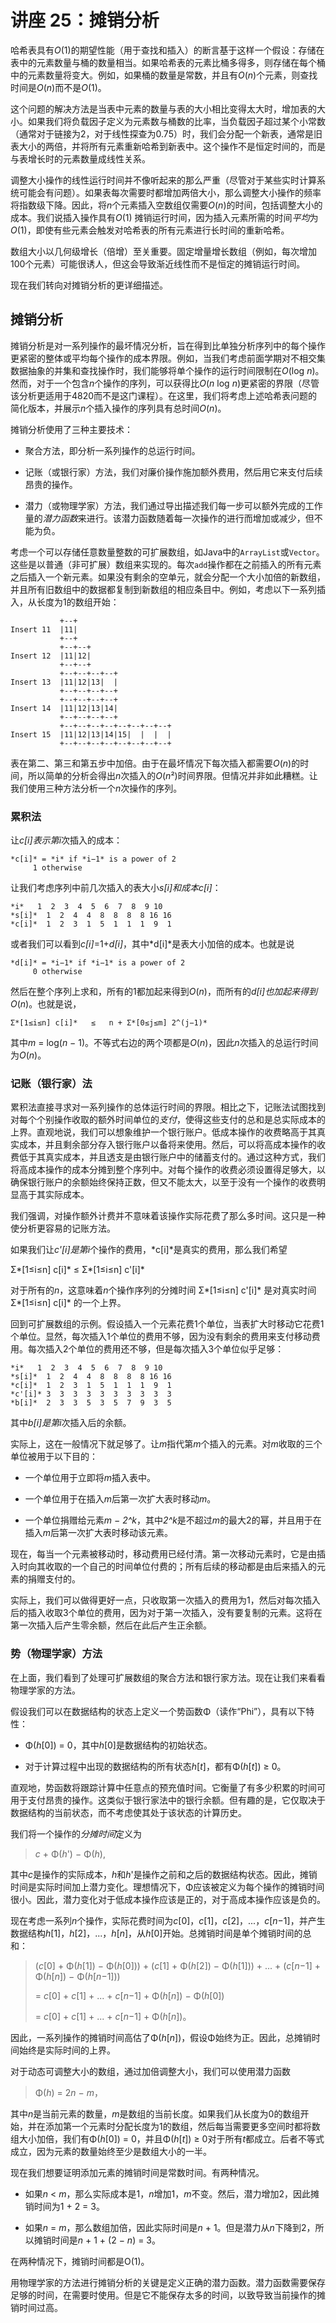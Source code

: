 # 讲座 25：摊销分析

哈希表具有*O*(1)的期望性能（用于查找和插入）的断言基于这样一个假设：存储在表中的元素数量与桶的数量相当。如果哈希表的元素比桶多得多，则存储在每个桶中的元素数量将变大。例如，如果桶的数量是常数，并且有*O*(*n*)个元素，则查找时间是*O*(*n*)而不是*O*(1)。

这个问题的解决方法是当表中元素的数量与表的大小相比变得太大时，增加表的大小。如果我们将<def>负载因子</def>定义为元素数与桶数的比率，当负载因子超过某个小常数（通常对于链接为2，对于线性探查为0.75）时，我们会分配一个新表，通常是旧表大小的两倍，并将所有元素重新哈希到新表中。这个操作不是恒定时间的，而是与表增长时的元素数量成线性关系。

调整大小操作的线性运行时间并不像听起来的那么严重（尽管对于某些实时计算系统可能会有问题）。如果表每次需要时都增加两倍大小，那么调整大小操作的频率将指数级下降。因此，将*n*个元素插入空数组仅需要*O*(*n*)的时间，包括调整大小的成本。我们说插入操作具有*O*(1) <def>摊销运行时间</def>，因为插入元素所需的时间*平均*为*O*(1)，即使有些元素会触发对哈希表的所有元素进行长时间的重新哈希。

数组大小以几何级增长（倍增）至关重要。固定增量增长数组（例如，每次增加100个元素）可能很诱人，但这会导致渐近线性而不是恒定的摊销运行时间。

现在我们转向对摊销分析的更详细描述。

## 摊销分析

摊销分析是对一系列操作的最坏情况分析，旨在得到比单独分析序列中的每个操作更紧密的整体或平均每个操作的成本界限。例如，当我们考虑前面学期对不相交集数据抽象的并集和查找操作时，我们能够将单个操作的运行时间限制在*O*(log *n*)。然而，对于一个包含*n*个操作的序列，可以获得比*O*(*n* log *n*)更紧密的界限（尽管该分析更适用于4820而不是这门课程）。在这里，我们将考虑上述哈希表问题的简化版本，并展示*n*个插入操作的序列具有总时间*O*(*n*)。

摊销分析使用了三种主要技术：

+   <def>聚合方法</def>，即分析一系列操作的总运行时间。

+   <def>记账</def>（或<def>银行家</def>）方法，我们对廉价操作施加额外费用，然后用它来支付后续昂贵的操作。

+   <def>潜力</def>（或<def>物理学家</def>）方法，我们通过导出描述我们每一步可以额外完成的工作量的*潜力函数*来进行。该潜力函数随着每一次操作的进行而增加或减少，但不能为负。

考虑一个可以存储任意数量整数的可扩展数组，如Java中的`ArrayList`或`Vector`。这些是以普通（非可扩展）数组来实现的。每次`add`操作都在之前插入的所有元素之后插入一个新元素。如果没有剩余的空单元，就会分配一个大小加倍的新数组，并且所有旧数组中的数据都复制到新数组的相应条目中。例如，考虑以下一系列插入，从长度为1的数组开始：

```
           +--+
Insert 11  |11|
           +--+
           +--+--+
Insert 12  |11|12|
           +--+--+
           +--+--+--+--+
Insert 13  |11|12|13|  |
           +--+--+--+--+
           +--+--+--+--+
Insert 14  |11|12|13|14|
           +--+--+--+--+
           +--+--+--+--+--+--+--+--+
Insert 15  |11|12|13|14|15|  |  |  |
           +--+--+--+--+--+--+--+--+

```

表在第二、第三和第五步中加倍。由于在最坏情况下每次插入都需要*O*(*n*)的时间，所以简单的分析会得出*n*次插入的*O*(*n*²)时间界限。但情况并非如此糟糕。让我们使用三种方法分析一个*n*次操作的序列。

### 累积法

让*c[i]*表示第*i*次插入的成本：

```
*c[i]* = *i* if *i−1* is a power of 2
     1 otherwise

```

让我们考虑序列中前几次插入的表大小*s[i]*和成本*c[i]*：

```
*i*   1  2  3  4  5  6  7  8  9 10
*s[i]*  1  2  4  4  8  8  8  8 16 16
*c[i]*  1  2  3  1  5  1  1  1  9  1

```

或者我们可以看到*c[i]*=1+*d[i]*，其中*d[i]*是表大小加倍的成本。也就是说

```
*d[i]* = *i−1* if *i−1* is a power of 2
     0 otherwise

```

然后在整个序列上求和，所有的1都加起来得到*O*(*n*)，而所有的*d[i]*也加起来得到*O*(*n*)。也就是说，

```
Σ*[1≤i≤n] c[i]*   ≤   n + Σ*[0≤j≤m] 2^(j−1)* 

```

其中*m* = log(*n* − 1)。不等式右边的两个项都是*O*(*n*)，因此*n*次插入的总运行时间为*O*(*n*)。

### 记账（银行家）法

累积法直接寻求对一系列操作的总体运行时间的界限。相比之下，记账法试图找到对每个个别操作收取的额外时间单位的*支付*，使得这些支付的总和是总实际成本的上界。直观地说，我们可以想象维护一个银行账户。低成本操作的收费略高于其真实成本，并且剩余部分存入银行账户以备将来使用。然后，可以将高成本操作的收费低于其真实成本，并且透支是由银行账户中的储蓄支付的。通过这种方式，我们将高成本操作的成本分摊到整个序列中。对每个操作的收费必须设置得足够大，以确保银行账户的余额始终保持正数，但又不能太大，以至于没有一个操作的收费明显高于其实际成本。

我们强调，对操作额外计费并不意味着该操作实际花费了那么多时间。这只是一种使分析更容易的记账方法。

如果我们让*c'[i]*是第*i*个操作的费用，*c[i]*是真实的费用，那么我们希望

Σ*[1≤i≤n] c[i]* ≤ Σ*[1≤i≤n] c'[i]*

对于所有的*n*，这意味着*n*个操作序列的<def>分摊时间</def> Σ*[1≤i≤n] c'[i]* 是对真实时间 Σ*[1≤i≤n] c[i]* 的一个上界。

回到可扩展数组的示例。假设插入一个元素花费1个单位，当表扩大时移动它花费1个单位。显然，每次插入1个单位的费用不够，因为没有剩余的费用来支付移动费用。每次插入2个单位的费用还不够，但是每次插入3个单位似乎足够：

```
*i*   1  2  3  4  5  6  7  8  9 10
*s[i]*  1  2  4  4  8  8  8  8 16 16
*c[i]*  1  2  3  1  5  1  1  1  9  1
*c'[i]* 3  3  3  3  3  3  3  3  3  3
*b[i]*  2  3  3  5  3  5  7  9  3  5

```

其中*b[i]*是第*i*次插入后的余额。

实际上，这在一般情况下就足够了。让*m*指代第*m*个插入的元素。对*m*收取的三个单位被用于以下目的：

+   一个单位用于立即将*m*插入表中。

+   一个单位用于在插入*m*后第一次扩大表时移动*m*。

+   一个单位捐赠给元素*m − 2^k*，其中*2^k*是不超过*m*的最大2的幂，并且用于在插入*m*后第一次扩大表时移动该元素。

现在，每当一个元素被移动时，移动费用已经付清。第一次移动元素时，它是由插入时向其收取的一个自己的时间单位付费的；所有后续的移动都是由后来插入的元素的捐赠支付的。

实际上，我们可以做得更好一点，只收取第一次插入的费用为1，然后对每次插入后的插入收取3个单位的费用，因为对于第一次插入，没有要复制的元素。这将在第一次插入后产生零余额，然后在此后产生正余额。

### 势（物理学家）方法

在上面，我们看到了处理可扩展数组的聚合方法和银行家方法。现在让我们来看看物理学家的方法。

假设我们可以在数据结构的状态上定义一个<def>势函数</def>Φ（读作“Phi”），具有以下特性：

+   Φ(*h*[0]) = 0，其中*h*[0]是数据结构的初始状态。

+   对于计算过程中出现的数据结构的所有状态*h*[*t*]，都有Φ(*h*[*t*]) ≥ 0。

直观地，势函数将跟踪计算中任意点的预充值时间。它衡量了有多少积累的时间可用于支付昂贵的操作。这类似于银行家法中的银行余额。但有趣的是，它仅取决于数据结构的当前状态，而不考虑使其处于该状态的计算历史。

我们将一个操作的*分摊时间*定义为

> *c* + Φ(*h*') − Φ(*h*),

其中*c*是操作的实际成本，*h*和*h*'是操作之前和之后的数据结构状态。因此，摊销时间是实际时间加上潜力变化。理想情况下，Φ应该被定义为每个操作的摊销时间很小。因此，潜力变化对于低成本操作应该是正的，对于高成本操作应该是负的。

现在考虑一系列*n*个操作，实际花费时间为*c*[0]，*c*[1]，*c*[2]，...，*c*[*n*−1]，并产生数据结构*h*[1]，*h*[2]，...，*h*[*n*]，从*h*[0]开始。总摊销时间是单个摊销时间的总和：

> (*c*[0] + Φ(*h*[1]) − Φ(*h*[0])) + (*c*[1] + Φ(*h*[2]) − Φ(*h*[1])) + ... + (*c*[*n*−1] + Φ(*h*[*n*]) − Φ(*h*[*n*−1]))
> 
> = *c*[0] + *c*[1] + ... + *c*[*n*−1] + Φ(*h*[*n*]) − Φ(*h*[0])
> 
> = *c*[0] + *c*[1] + ... + *c*[*n*−1] + Φ(*h*[*n*])。

因此，一系列操作的摊销时间高估了Φ(*h*[*n*])，假设Φ始终为正。因此，总摊销时间始终是实际时间的上界。

对于动态可调整大小的数组，通过加倍调整大小，我们可以使用潜力函数

> Φ(*h*) = 2*n* − *m*，

其中*n*是当前元素的数量，*m*是数组的当前长度。如果我们从长度为0的数组开始，并在添加第一个元素时分配长度为1的数组，然后每当需要更多空间时都将数组大小加倍，我们有Φ(*h*[0]) = 0，并且Φ(*h*[*t*]) ≥ 0对于所有*t*都成立。后者不等式成立，因为元素的数量始终至少是数组大小的一半。

现在我们想要证明添加元素的摊销时间是常数时间。有两种情况。

+   如果*n* < *m*，那么实际成本是1，*n*增加1，*m*不变。然后，潜力增加2，因此摊销时间为1 + 2 = 3。

+   如果*n* = *m*，那么数组加倍，因此实际时间是*n* + 1。但是潜力从*n*下降到2，所以摊销时间是*n* + 1 + (2 − *n*) = 3。

在两种情况下，摊销时间都是O(1)。

用物理学家的方法进行摊销分析的关键是定义正确的潜力函数。潜力函数需要保存足够的时间，在需要时使用。但是它不能保存太多的时间，以致导致当前操作的摊销时间过高。
